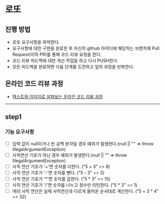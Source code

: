 # 로또
## 진행 방법
* 로또 요구사항을 파악한다.
* 요구사항에 대한 구현을 완료한 후 자신의 github 아이디에 해당하는 브랜치에 Pull Request(이하 PR)를 통해 코드 리뷰 요청을 한다.
* 코드 리뷰 피드백에 대한 개선 작업을 하고 다시 PUSH한다.
* 모든 피드백을 완료하면 다음 단계를 도전하고 앞의 과정을 반복한다.

## 온라인 코드 리뷰 과정
* [텍스트와 이미지로 살펴보는 온라인 코드 리뷰 과정](https://github.com/next-step/nextstep-docs/tree/master/codereview)

---

## step1
### 기능 요구사항
- [ ] 입력 값이 null이거나 빈 공백 문자일 경우 예외가 발생한다.(null || "" => throw IllegalArgumentException)
- [ ] 사칙연산 기호가 아닌 경우 예외가 발생한다.(null || "" => throw IllegalArgumentException)
- [ ] 사칙 연산 기호가 '+'면 숫자를 더한다. ("5 + 3" => 8)
- [ ] 사칙 연산 기호가 '-'면 숫자를 뺀다. ("5 - 3" => 2)
- [ ] 사칙 연산 기호가 '*'면 숫자를 곱한다. ("5 * 3" => 15)
- [ ] 사칙 연산 기호가 '/'면 숫자를 나누고 정수만 리턴한다. ("5 * 3" => 1)
- [ ] 여러 사칙 연산은 실제 사칙연산과 다르게 들어온 순서대로 계산한다.  ("5 + 3 * 4" => 32)